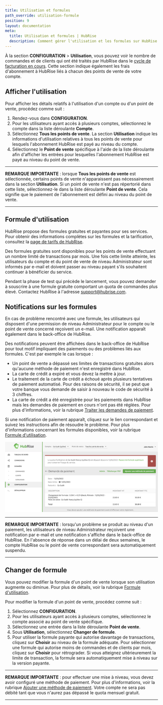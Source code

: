 ```yaml
---
title: Utilisation et formules
path_override: utilisation-formule
position: 9
layout: documentation
meta:
  title: Utilisation et formules | HubRise
  description: Comment gérer l'utilisation et les formules sur HubRise.
---
```


À la section **CONFIGURATION** > **Utilisation**, vous pouvez voir le nombre de commandes et de clients qui ont été traités par HubRise dans le [cycle de facturation en cours](/docs/paiement#cycles-de-facturation). Cette section indique également les frais d'abonnement à HubRise liés à chacun des points de vente de votre compte.

## Afficher l'utilisation

Pour afficher les détails relatifs à l'utilisation d'un compte ou d'un point de vente, procédez comme suit :

1. Rendez-vous dans **CONFIGURATION**.
1. Pour les utilisateurs ayant accès à plusieurs comptes, sélectionnez le compte dans la liste déroulante **Compte**.
1. Sélectionnez **Tous les points de vente**. La section **Utilisation** indique les informations d'utilisation relatives à tous les points de vente pour lesquels l'abonnement HubRise est payé au niveau du compte.
1. Sélectionnez le **Point de vente** spécifique à l'aide de la liste déroulante afin d'afficher les entrées pour lesquelles l'abonnement HubRise est payé au niveau du point de vente.

---

**REMARQUE IMPORTANTE** : lorsque **Tous les points de vente** est sélectionnée, certains points de vente n'apparaissent pas nécessairement dans la section **Utilisation**. Si un point de vente n'est pas répertorié dans cette liste, sélectionnez-le dans la liste déroulante **Point de vente**. Cela signifie que le paiement de l'abonnement est défini au niveau du point de vente.

---

## Formule d'utilisation

HubRise propose des formules gratuites et payantes pour ses services. Pour obtenir des informations complètes sur les formules et la tarification, consultez la [page de tarifs de HubRise](/tarifs/).

Des formules gratuites sont disponibles pour les points de vente effectuant un nombre limité de transactions par mois. Une fois cette limite atteinte, les utilisateurs du compte et du point de vente de niveau Administrateur sont informés par e-mail et doivent passer au niveau payant s'ils souhaitent continuer à bénéficier du service.

Pendant la phase de test qui précède le lancement, vous pouvez demander à souscrire à une formule gratuite comportant un quota de commandes plus élevé. Contactez HubRise à l'adresse support@hubrise.com.

## Notifications sur les formules

En cas de problème rencontré avec une formule, les utilisateurs qui disposent d'une permission de niveau Administrateur pour le compte ou le point de vente concerné reçoivent un e-mail. Une notification apparaît également dans le back-office de HubRise.

Des notifications peuvent être affichées dans le back-office de HubRise pour tout motif impliquant des paiements ou des problèmes liés aux formules. C'est par exemple le cas lorsque :

- Un point de vente a dépassé ses limites de transactions gratuites alors qu'aucune méthode de paiement n'est enregistré dans HubRise.
- La carte de crédit a expiré et vous devez la mettre à jour.
- Le traitement de la carte de crédit a échoué après plusieurs tentatives de paiement automatisé. Pour des raisons de sécurité, il se peut que votre banque vous demande de saisir à nouveau le code de sécurité à 3 chiffres.
- La carte de crédit a été enregistrée pour les paiements dans HubRise mais les demandes de paiement en cours n'ont pas été réglées. Pour plus d'informations, voir la rubrique [Traiter les demandes de paiement](/docs/paiement/#traiter-les-demandes-de-paiement).

Si une notification de paiement apparaît, cliquez sur le lien correspondant et suivez les instructions afin de résoudre le problème. Pour plus d'informations concernant les formules disponibles, voir la rubrique [Formule d'utilisation](#formule-d-utilisation).

![Payer un abonnement](./images/022-2x-pay-subscription.png)

---

**REMARQUE IMPORTANTE** : lorsqu'un problème se produit au niveau d'un paiement, les utilisateurs de niveau Administrateur reçoivent une notification par e-mail et une notification s'affiche dans le back-office de HubRise. En l'absence de réponse dans un délai de deux semaines, le compte HubRise ou le point de vente correspondant sera automatiquement suspendu.

---

## Changer de formule

Vous pouvez modifier la formule d'un point de vente lorsque son utilisation augmente ou diminue. Pour plus de détails, voir la rubrique [Formule d'utilisation](#formule-d-utilisation).

Pour modifier la formule d'un point de vente, procédez comme suit :

1. Sélectionnez **CONFIGURATION**.
1. Pour les utilisateurs ayant accès à plusieurs comptes, sélectionnez le compte associé au point de vente spécifique.
1. Sélectionnez une entrée dans la liste déroulante **Point de vente**.
1. Sous **Utilisation**, sélectionnez **Changer de formule**.
1. Pour utiliser la formule payante qui autorise davantage de transactions, cliquez sur **Choisir** au niveau de la formule adéquate. Pour sélectionner une formule qui autorise moins de commandes et de clients par mois, cliquez sur **Choisir** pour rétrograder. Si vous atteignez ultérieurement la limite de transaction, la formule sera automatiquement mise à niveau sur la version payante.

---

**REMARQUE IMPORTANTE** : pour effectuer une mise à niveau, vous devez avoir configuré une méthode de paiement. Pour plus d'informations, voir la rubrique [Ajouter une méthode de paiement](/docs/paiement#ajouter-une-m-thode-de-paiement). Votre compte ne sera pas débité tant que vous n'aurez pas dépassé le quota mensuel gratuit.

---
